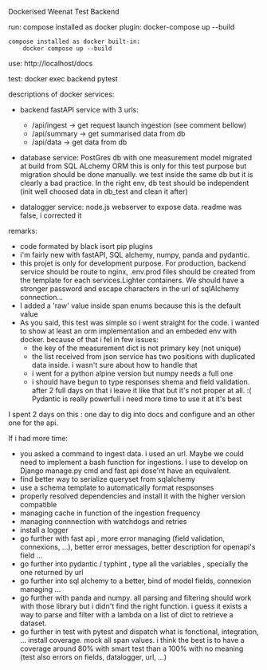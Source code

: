 Dockerised Weenat Test Backend

run:
    compose installed as docker plugin:
        docker-compose up --build

    compose installed as docker built-in:
        docker compose up --build

use:
http://localhost/docs

test:
docker exec backend pytest

descriptions of docker services:
- backend fastAPI service with 3 urls:
    - /api/ingest -> get request launch ingestion (see comment bellow) 
    - /api/summary -> get summarised data from db
    - /api/data -> get data from db

- database service:
PostGres db with one measurement model migrated at build from SQL ALchemy ORM
this is only for this test purpose but migration should be done manually.
we test inside the same db but it is clearly a bad practice.
In the right env, db test should be independent (init well choosed data in db_test and clean it after)

- datalogger service:
node.js webserver to expose data. readme was false, i corrected it

remarks:
- code formated by black isort pip plugins
- i'm fairly new with fastAPI, SQL alchemy, numpy, panda and pydantic.
- this projet is only for development purpose. For production, backend service should be route to nginx, .env.prod files should be created from the template for each services.Lighter containers. We should have a stronger password and escape characters in the url of sqlAlchemy connection...
- I added a 'raw' value inside span enums because this is the default value
- As you said, this test was simple so i went straight for the code. i wanted to show at least an orm implementation and an embeded env with docker.
because of that i fel in few issues:
    - the key of the measurement dict is not primary key (not unique)
    - the list received from json service has two positions with duplicated data inside. i wasn't sure about how to handle that
    - i went for a python alpine version but numpy needs a full one
    - i should have begun to type responses shema and field validation. after 2 full days on that i leave it like that but it's not proper at all. :(
        Pydantic is really powerfull i need more time to use it at it's best 

I spent 2 days on this : one day to dig into docs and configure and an other one for the api.

If i had more time:
- you asked a command to ingest data. i used an url. Maybe we could need to implement a bash function for ingestions.
    I use to develop on Django manage.py cmd and fast api dose'nt have an equivalent.
- find better way to serialize queryset from sqlalchemy
- use a schema template to automatically format respsonses
- properly resolved dependencies and install it with the higher version compatible
- managing cache in function of the ingestion frequency
- managing connnection with watchdogs and retries 
- install a logger
- go further with fast api , more error managing (field validation, connexions, ...),
    better error messages, better description for openapi's field ...
- go further into pydantic / typhint , type all the variables , specially the one returned by url
- go further into sql alchemy to a better, bind of model fields, connexion managing ...
- go further with panda and numpy. all parsing and filtering should work with those library but i didn't find the right function. i guess it exists 
    a way to parse and filter with a lambda on a list of dict to retrieve a dataset.
- go further in test with pytest and dispatch what is fonctional, integration, ... install coverage. mock all span values. i think the best is to have a coverage around 80% with smart test than a 100% with no meaning (test also errors on fields, datalogger, url, ...)
